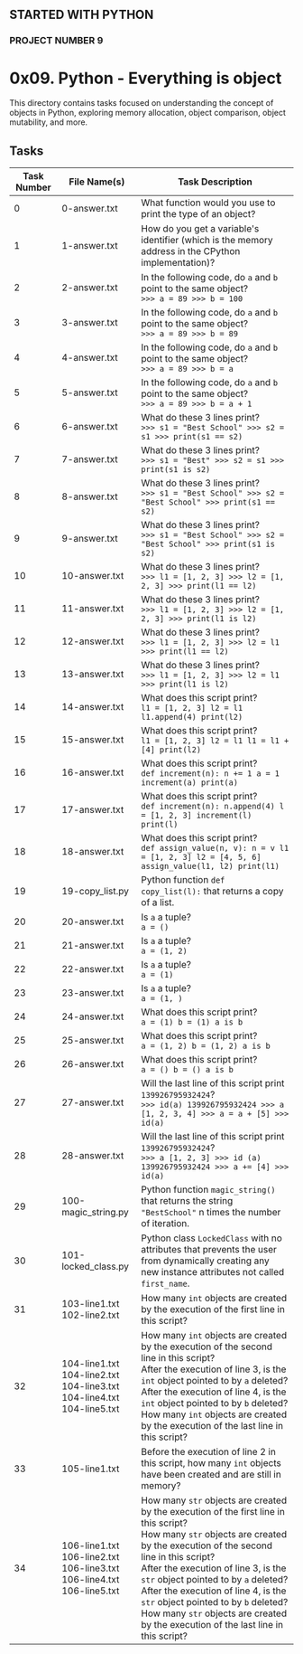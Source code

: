 ## STARTED WITH PYTHON
### PROJECT NUMBER 9

# 0x09. Python - Everything is object

This directory contains tasks focused on understanding the concept of objects in Python, exploring memory allocation, object comparison, object mutability, and more.

## Tasks

| Task Number | File Name(s)                                     | Task Description |
|-------------|--------------------------------------------------|------------------|
| 0           | 0-answer.txt                                    | What function would you use to print the type of an object? |
| 1           | 1-answer.txt                                    | How do you get a variable's identifier (which is the memory address in the CPython implementation)? |
| 2           | 2-answer.txt                                    | In the following code, do `a` and `b` point to the same object? <br> ``` >>> a = 89 >>> b = 100 ``` |
| 3           | 3-answer.txt                                    | In the following code, do `a` and `b` point to the same object? <br> ``` >>> a = 89 >>> b = 89 ``` |
| 4           | 4-answer.txt                                    | In the following code, do `a` and `b` point to the same object? <br> ``` >>> a = 89 >>> b = a ``` |
| 5           | 5-answer.txt                                    | In the following code, do `a` and `b` point to the same object? <br> ``` >>> a = 89 >>> b = a + 1 ``` |
| 6           | 6-answer.txt                                    | What do these 3 lines print? <br> ``` >>> s1 = "Best School" >>> s2 = s1 >>> print(s1 == s2) ``` |
| 7           | 7-answer.txt                                    | What do these 3 lines print? <br> ``` >>> s1 = "Best" >>> s2 = s1 >>> print(s1 is s2) ``` |
| 8           | 8-answer.txt                                    | What do these 3 lines print? <br> ``` >>> s1 = "Best School" >>> s2 = "Best School" >>> print(s1 == s2) ``` |
| 9           | 9-answer.txt                                    | What do these 3 lines print? <br> ``` >>> s1 = "Best School" >>> s2 = "Best School" >>> print(s1 is s2) ``` |
| 10          | 10-answer.txt                                   | What do these 3 lines print? <br> ``` >>> l1 = [1, 2, 3] >>> l2 = [1, 2, 3] >>> print(l1 == l2) ``` |
| 11          | 11-answer.txt                                   | What do these 3 lines print? <br> ``` >>> l1 = [1, 2, 3] >>> l2 = [1, 2, 3] >>> print(l1 is l2) ``` |
| 12          | 12-answer.txt                                   | What do these 3 lines print? <br> ``` >>> l1 = [1, 2, 3] >>> l2 = l1 >>> print(l1 == l2) ``` |
| 13          | 13-answer.txt                                   | What do these 3 lines print? <br> ``` >>> l1 = [1, 2, 3] >>> l2 = l1 >>> print(l1 is l2) ``` |
| 14          | 14-answer.txt                                   | What does this script print? <br> ``` l1 = [1, 2, 3] l2 = l1 l1.append(4) print(l2) ``` |
| 15          | 15-answer.txt                                   | What does this script print? <br> ``` l1 = [1, 2, 3] l2 = l1 l1 = l1 + [4] print(l2) ``` |
| 16          | 16-answer.txt                                   | What does this script print? <br> ``` def increment(n): n += 1 a = 1 increment(a) print(a) ``` |
| 17          | 17-answer.txt                                   | What does this script print? <br> ``` def increment(n): n.append(4) l = [1, 2, 3] increment(l) print(l) ``` |
| 18          | 18-answer.txt                                   | What does this script print? <br> ``` def assign_value(n, v): n = v l1 = [1, 2, 3] l2 = [4, 5, 6] assign_value(l1, l2) print(l1) ``` |
| 19          | 19-copy_list.py                                 | Python function `def copy_list(l):` that returns a copy of a list. |
| 20          | 20-answer.txt                                   | Is `a` a tuple? <br> ``` a = () ``` |
| 21          | 21-answer.txt                                   | Is `a` a tuple? <br> ``` a = (1, 2) ``` |
| 22          | 22-answer.txt                                   | Is `a` a tuple? <br> ``` a = (1) ``` |
| 23          | 23-answer.txt                                   | Is `a` a tuple? <br> ``` a = (1, ) ``` |
| 24          | 24-answer.txt                                   | What does this script print? <br> ``` a = (1) b = (1) a is b ``` |
| 25          | 25-answer.txt                                   | What does this script print? <br> ``` a = (1, 2) b = (1, 2) a is b ``` |
| 26          | 26-answer.txt                                   | What does this script print? <br> ``` a = () b = () a is b ``` |
| 27          | 27-answer.txt                                   | Will the last line of this script print `139926795932424`? <br> ``` >>> id(a) 139926795932424 >>> a [1, 2, 3, 4] >>> a = a + [5] >>> id(a) ``` |
| 28          | 28-answer.txt                                   | Will the last line of this script print `139926795932424`? <br> ``` >>> a [1, 2, 3] >>> id (a) 139926795932424 >>> a += [4] >>> id(a) ``` |
| 29          | 100-magic_string.py                             | Python function `magic_string()` that returns the string `"BestSchool"` n times the number of iteration. |
| 30          | 101-locked_class.py                             | Python class `LockedClass` with no attributes that prevents the user from dynamically creating any new instance attributes not called `first_name`. |
| 31          | 103-line1.txt<br>102-line2.txt                  | How many `int` objects are created by the execution of the first line in this script? |
| 32          | 104-line1.txt<br>104-line2.txt<br>104-line3.txt<br>104-line4.txt<br>104-line5.txt | How many `int` objects are created by the execution of the second line in this script? <br> After the execution of line 3, is the `int` object pointed to by `a` deleted? <br> After the execution of line 4, is the `int` object pointed to by `b` deleted? <br> How many `int` objects are created by the execution of the last line in this script? |
| 33          | 105-line1.txt                                   | Before the execution of line 2 in this script, how many `int` objects have been created and are still in memory? |
| 34          | 106-line1.txt<br>106-line2.txt<br>106-line3.txt<br>106-line4.txt<br>106-line5.txt | How many `str` objects are created by the execution of the first line in this script? <br> How many `str` objects are created by the execution of the second line in this script? <br> After the execution of line 3, is the `str` object pointed to by `a` deleted? <br> After the execution of line 4, is the `str` object pointed to by `b` deleted? <br> How many `str` objects are created by the execution of the last line in this script? |

